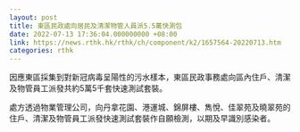 ```yaml
---
layout: post
title: 東區民政處向居民及清潔物管人員派5.5萬快測包
date: 2022-07-13 17:36:04.000000000 +08:00
link: https://news.rthk.hk/rthk/ch/component/k2/1657564-20220713.htm
categories: rthk
---
```


因應東區採集到對新冠病毒呈陽性的污水樣本，東區民政事務處向區內住戶、清潔及物管員工派發共約5萬5千套快速測試套裝。

處方透過物業管理公司，向丹拿花園、港運城、錦屏樓、雋悅、佳翠苑及曉翠苑的住戶、清潔及物管員工派發快速測試套裝作自願檢測，以期及早識別感染者。
